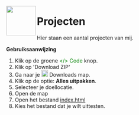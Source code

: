 <a href="#"><img src=https://upload.wikimedia.org/wikipedia/commons/9/98/Microsoft_Project_%282019%E2%80%93present%29.svg width="80" align="left"/></a>

# Projecten

Hier staan een aantal projecten van mij.

<b>Gebruiksaanwijzing</b>
1. Klik op de groene <span style="color:green"></> Code</span> knop.
2. Klik op 'Download ZIP'
3. Ga naar je <a href="#"><img src=https://upload.wikimedia.org/wikipedia/commons/1/1e/Windows_11_FOLDER_FILLED.png width="18"/></a> Downloads map.
4. Klik op de optie: <b>Alles uitpakken</b>.
5. Selecteer je doellocatie.
6. Open de map
7. Open het bestand <ins>index.html</ins>
8. Kies het bestand dat je wilt uittesten.


